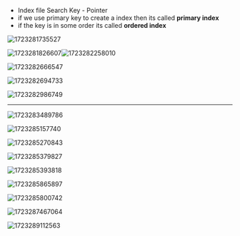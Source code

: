 * Index file Search Key - Pointer
* if we use primary key to create a index then its called **primary index**
* if the key is in some order its called **ordered index**

![1723281735527](image/notes/1723281735527.png)


![1723281826607](image/notes/1723281826607.png)![1723282258010](image/notes/1723282258010.png)

![1723282666547](image/notes/1723282666547.png)


![1723282694733](image/notes/1723282694733.png)


![1723282986749](image/notes/1723282986749.png)

---

![1723283489786](image/notes/1723283489786.png)


![1723285157740](image/notes/1723285157740.png)


![1723285270843](image/notes/1723285270843.png)


![1723285379827](image/notes/1723285379827.png)

![1723285393818](image/notes/1723285393818.png)

![1723285865897](image/notes/1723285865897.png)


![1723285800742](image/notes/1723285800742.png)


![1723287467064](image/notes/1723287467064.png)

![1723289112563](image/notes/1723289112563.png)
